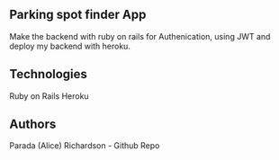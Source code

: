 ## Parking spot finder App
Make the backend with ruby on rails for Authenication, using JWT and deploy my backend with heroku. 

## Technologies
Ruby on Rails
Heroku

## Authors
Parada (Alice) Richardson - Github Repo

